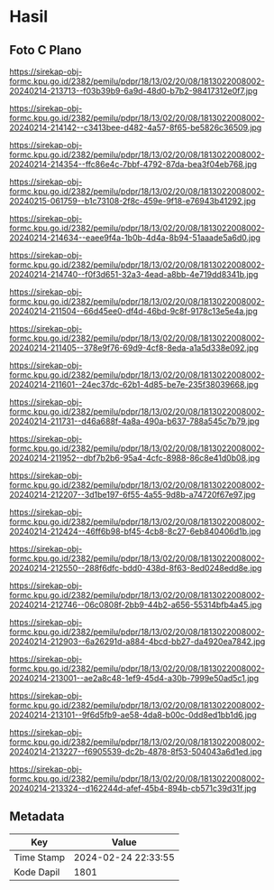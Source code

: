 # Hasil

## Foto C Plano

https://sirekap-obj-formc.kpu.go.id/2382/pemilu/pdpr/18/13/02/20/08/1813022008002-20240214-213713--f03b39b9-6a9d-48d0-b7b2-98417312e0f7.jpg

https://sirekap-obj-formc.kpu.go.id/2382/pemilu/pdpr/18/13/02/20/08/1813022008002-20240214-214142--c3413bee-d482-4a57-8f65-be5826c36509.jpg

https://sirekap-obj-formc.kpu.go.id/2382/pemilu/pdpr/18/13/02/20/08/1813022008002-20240214-214354--ffc86e4c-7bbf-4792-87da-bea3f04eb768.jpg

https://sirekap-obj-formc.kpu.go.id/2382/pemilu/pdpr/18/13/02/20/08/1813022008002-20240215-061759--b1c73108-2f8c-459e-9f18-e76943b41292.jpg

https://sirekap-obj-formc.kpu.go.id/2382/pemilu/pdpr/18/13/02/20/08/1813022008002-20240214-214634--eaee9f4a-1b0b-4d4a-8b94-51aaade5a6d0.jpg

https://sirekap-obj-formc.kpu.go.id/2382/pemilu/pdpr/18/13/02/20/08/1813022008002-20240214-214740--f0f3d651-32a3-4ead-a8bb-4e719dd8341b.jpg

https://sirekap-obj-formc.kpu.go.id/2382/pemilu/pdpr/18/13/02/20/08/1813022008002-20240214-211504--66d45ee0-df4d-46bd-9c8f-9178c13e5e4a.jpg

https://sirekap-obj-formc.kpu.go.id/2382/pemilu/pdpr/18/13/02/20/08/1813022008002-20240214-211405--378e9f76-69d9-4cf8-8eda-a1a5d338e092.jpg

https://sirekap-obj-formc.kpu.go.id/2382/pemilu/pdpr/18/13/02/20/08/1813022008002-20240214-211601--24ec37dc-62b1-4d85-be7e-235f38039668.jpg

https://sirekap-obj-formc.kpu.go.id/2382/pemilu/pdpr/18/13/02/20/08/1813022008002-20240214-211731--d46a688f-4a8a-490a-b637-788a545c7b79.jpg

https://sirekap-obj-formc.kpu.go.id/2382/pemilu/pdpr/18/13/02/20/08/1813022008002-20240214-211952--dbf7b2b6-95a4-4cfc-8988-86c8e41d0b08.jpg

https://sirekap-obj-formc.kpu.go.id/2382/pemilu/pdpr/18/13/02/20/08/1813022008002-20240214-212207--3d1be197-6f55-4a55-9d8b-a74720f67e97.jpg

https://sirekap-obj-formc.kpu.go.id/2382/pemilu/pdpr/18/13/02/20/08/1813022008002-20240214-212424--46ff6b98-bf45-4cb8-8c27-6eb840406d1b.jpg

https://sirekap-obj-formc.kpu.go.id/2382/pemilu/pdpr/18/13/02/20/08/1813022008002-20240214-212550--288f6dfc-bdd0-438d-8f63-8ed0248edd8e.jpg

https://sirekap-obj-formc.kpu.go.id/2382/pemilu/pdpr/18/13/02/20/08/1813022008002-20240214-212746--06c0808f-2bb9-44b2-a656-55314bfb4a45.jpg

https://sirekap-obj-formc.kpu.go.id/2382/pemilu/pdpr/18/13/02/20/08/1813022008002-20240214-212903--6a26291d-a884-4bcd-bb27-da4920ea7842.jpg

https://sirekap-obj-formc.kpu.go.id/2382/pemilu/pdpr/18/13/02/20/08/1813022008002-20240214-213001--ae2a8c48-1ef9-45d4-a30b-7999e50ad5c1.jpg

https://sirekap-obj-formc.kpu.go.id/2382/pemilu/pdpr/18/13/02/20/08/1813022008002-20240214-213101--9f6d5fb9-ae58-4da8-b00c-0dd8ed1bb1d6.jpg

https://sirekap-obj-formc.kpu.go.id/2382/pemilu/pdpr/18/13/02/20/08/1813022008002-20240214-213227--f6905539-dc2b-4878-8f53-504043a6d1ed.jpg

https://sirekap-obj-formc.kpu.go.id/2382/pemilu/pdpr/18/13/02/20/08/1813022008002-20240214-213324--d162244d-afef-45b4-894b-cb571c39d31f.jpg


## Metadata

| Key        | Value               |
| ---------- | ------------------- |
| Time Stamp | 2024-02-24 22:33:55 |
| Kode Dapil | 1801                |



